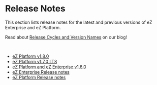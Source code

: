 # Release Notes

This section lists release notes for the latest and previous versions of eZ Enterprise and eZ Platform.

Read about [Release Cycles and Version Names](http://ez.no/Blog/eZ-Systems-Release-Cycles-and-Version-Names-Simplified) on our blog!

 

-   [eZ Platform v1.8.0](eZ_Platform_v1.8.0)
-   [eZ Platform v1.7.0 LTS](eZ_Platform_v1.7.0_LTS)
-   [eZ Platform and eZ Enterprise v1.6.0](eZ_Platform_and_eZ_Enterprise_v1.6.0)
-   [eZ Enterprise Release notes](eZ_Enterprise_Release_notes)
-   [eZ Platform Release notes](eZ_Platform_Release_notes)

 



